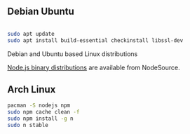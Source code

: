 ## Debian Ubuntu

```bash

sudo apt update
sudo apt install build-essential checkinstall libssl-dev
```

Debian and Ubuntu based Linux distributions

[Node.js binary distributions](https://github.com/nodesource/distributions/blob/master/README.md) are available from NodeSource.



## Arch Linux

```bash
pacman -S nodejs npm
sudo npm cache clean -f
sudo npm install -g n
sudo n stable
```

